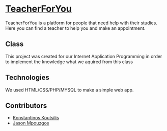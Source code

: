 # [TeacherForYou](https://teacherforyouihu.000webhostapp.com/index.php)
TeacherForYou is a platform for people that need help with their studies.  
Here you can find a teacher to help you and make an appointment.

## Class
This project was created for our Internet Application Programming in order to implement the knowledge what we aquired from this class

## Technologies
We used HTML/CSS/PHP/MYSQL to make a simple web app.  

## Contributors 
* [Konstantinos Koutsilis](https://github.com/koutsilis1999)  
* [Jason Mpouzgos](https://github.com/jasonMP99)

